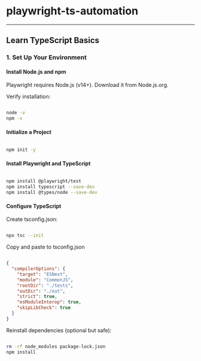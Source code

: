 # playwright-ts-automation

---


## Learn TypeScript Basics

### 1. Set Up Your Environment

#### Install Node.js and npm

Playwright requires Node.js (v14+). Download it from Node.js.org.

Verify installation:

```bash

node -v
npm -v

```

#### Initialize a Project

```bash

npm init -y

```

#### Install Playwright and TypeScript

```bash

npm install @playwright/test
npm install typescript --save-dev
npm install @types/node --save-dev

```

#### Configure TypeScript

Create tsconfig.json:

```bash

npx tsc --init

```

Copy and paste to tsconfig.json

```json

{
  "compilerOptions": {
    "target": "ESNext",
    "module": "CommonJS",
    "rootDir": "./tests",
    "outDir": "./out",
    "strict": true,
    "esModuleInterop": true,
    "skipLibCheck": true
  }
}

```

Reinstall dependencies (optional but safe):

```bash

rm -rf node_modules package-lock.json
npm install

```

